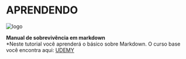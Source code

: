 # APRENDENDO
![logo](https://blog.apiki.com/wp-content/uploads/sites/2/2016/07/markdown-815x400.png)


**Manual de sobrevivência em markdown**  
*Neste tutorial você aprenderá o básico sobre Markdown.   O curso base você encontra aqui: [UDEMY](https://www.udemy.com/aprenda-markdown/learn/lecture/12217288#overview)



 
